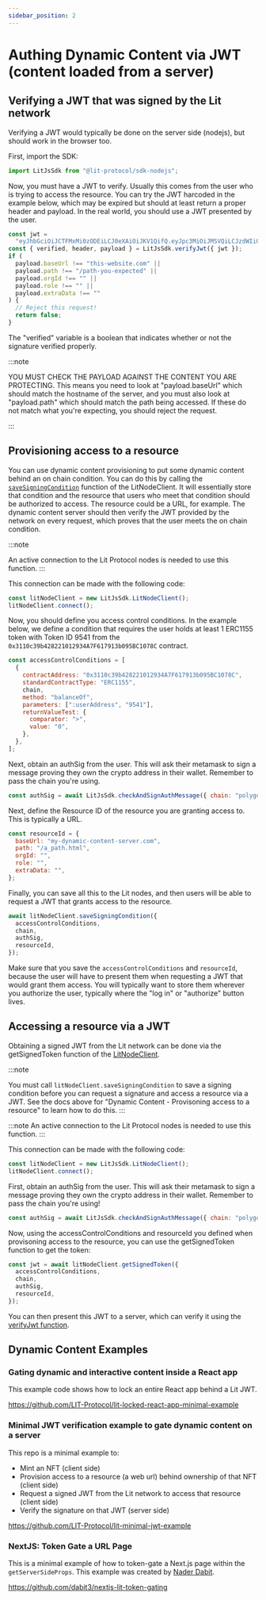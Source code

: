 ```yaml
---
sidebar_position: 2
---
```


# Authing Dynamic Content via JWT (content loaded from a server)

## Verifying a JWT that was signed by the Lit network

Verifying a JWT would typically be done on the server side (nodejs), but should work in the browser too.

First, import the SDK:

```js
import LitJsSdk from "@lit-protocol/sdk-nodejs";
```

Now, you must have a JWT to verify. Usually this comes from the user who is trying to access the resource. You can try the JWT harcoded in the example below, which may be expired but should at least return a proper header and payload. In the real world, you should use a JWT presented by the user.

```js
const jwt =
  "eyJhbGciOiJCTFMxMi0zODEiLCJ0eXAiOiJKV1QifQ.eyJpc3MiOiJMSVQiLCJzdWIiOiIweGRiZDM2MGYzMDA5N2ZiNmQ5MzhkY2M4YjdiNjI4NTRiMzYxNjBiNDUiLCJjaGFpbiI6ImZhbnRvbSIsImlhdCI6MTYyODAzMTM1OCwiZXhwIjoxNjI4MDc0NTU4LCJiYXNlVXJsIjoiaHR0cHM6Ly9teS1keW5hbWljLWNvbnRlbnQtc2VydmVyLmNvbSIsInBhdGgiOiIvYV9wYXRoLmh0bWwiLCJvcmdJZCI6IiJ9.lX_aBSgGVYWd2FL6elRHoPJ2nab0IkmmX600cwZPCyK_SazZ-pzBUGDDQ0clthPVAtoS7roHg14xpEJlcSJUZBA7VTlPiDCOrkie_Hmulj765qS44t3kxAYduLhNQ-VN";
const { verified, header, payload } = LitJsSdk.verifyJwt({ jwt });
if (
  payload.baseUrl !== "this-website.com" ||
  payload.path !== "/path-you-expected" ||
  payload.orgId !== "" ||
  payload.role !== "" ||
  payload.extraData !== ""
) {
  // Reject this request!
  return false;
}
```

The "verified" variable is a boolean that indicates whether or not the signature verified properly.

:::note

YOU MUST CHECK THE PAYLOAD AGAINST THE CONTENT YOU ARE PROTECTING. This means you need to look at "payload.baseUrl" which should match the hostname of the server, and you must also look at "payload.path" which should match the path being accessed. If these do not match what you're expecting, you should reject the request.

:::

## Provisioning access to a resource

You can use dynamic content provisioning to put some dynamic content behind an on chain condition. You can do this by calling the [`saveSigningCondition`](https://lit-protocol.github.io/lit-js-sdk/api_docs_html/index.html#litnodeclient) function of the LitNodeClient. It will essentially store that condition and the resource that users who meet that condition should be authorized to access. The resource could be a URL, for example. The dynamic content server should then verify the JWT provided by the network on every request, which proves that the user meets the on chain condition.

:::note

An active connection to the Lit Protocol nodes is needed to use this function.
:::

This connection can be made with the following code:

```js
const litNodeClient = new LitJsSdk.LitNodeClient();
litNodeClient.connect();
```

Now, you should define you access control conditions. In the example below, we define a condition that requires the user holds at least 1 ERC1155 token with Token ID 9541 from the `0x3110c39b428221012934A7F617913b095BC1078C` contract.

```js
const accessControlConditions = [
  {
    contractAddress: "0x3110c39b428221012934A7F617913b095BC1078C",
    standardContractType: "ERC1155",
    chain,
    method: "balanceOf",
    parameters: [":userAddress", "9541"],
    returnValueTest: {
      comparator: ">",
      value: "0",
    },
  },
];
```

Next, obtain an authSig from the user. This will ask their metamask to sign a message proving they own the crypto address in their wallet. Remember to pass the chain you're using.

```js
const authSig = await LitJsSdk.checkAndSignAuthMessage({ chain: "polygon" });
```

Next, define the Resource ID of the resource you are granting access to. This is typically a URL.

```js
const resourceId = {
  baseUrl: "my-dynamic-content-server.com",
  path: "/a_path.html",
  orgId: "",
  role: "",
  extraData: "",
};
```

Finally, you can save all this to the Lit nodes, and then users will be able to request a JWT that grants access to the resource.

```js
await litNodeClient.saveSigningCondition({
  accessControlConditions,
  chain,
  authSig,
  resourceId,
});
```

Make sure that you save the `accessControlConditions` and `resourceId`, because the user will have to present them when requesting a JWT that would grant them access. You will typically want to store them wherever you authorize the user, typically where the "log in" or "authorize" button lives.

## Accessing a resource via a JWT

Obtaining a signed JWT from the Lit network can be done via the getSignedToken function of the [LitNodeClient](https://lit-protocol.github.io/lit-js-sdk/api_docs_html/index.html#litnodeclient).

:::note

You must call `litNodeClient.saveSigningCondition` to save a signing condition before you can request a signature and access a resource via a JWT. See the docs above for "Dynamic Content - Provisoning access to a resource" to learn how to do this.
:::

:::note
An active connection to the Lit Protocol nodes is needed to use this function.
:::

This connection can be made with the following code:

```js
const litNodeClient = new LitJsSdk.LitNodeClient();
litNodeClient.connect();
```

First, obtain an authSig from the user. This will ask their metamask to sign a message proving they own the crypto address in their wallet. Remember to pass the chain you're using!

```js
const authSig = await LitJsSdk.checkAndSignAuthMessage({ chain: "polygon" });
```

Now, using the accessControlConditions and resourceId you defined when provisoning access to the resource, you can use the getSignedToken function to get the token:

```js
const jwt = await litNodeClient.getSignedToken({
  accessControlConditions,
  chain,
  authSig,
  resourceId,
});
```

You can then present this JWT to a server, which can verify it using the [verifyJwt function](https://lit-protocol.github.io/lit-js-sdk/api_docs_html/index.html#verifyjwt).

## Dynamic Content Examples

### Gating dynamic and interactive content inside a React app

This example code shows how to lock an entire React app behind a Lit JWT.

https://github.com/LIT-Protocol/lit-locked-react-app-minimal-example

### Minimal JWT verification example to gate dynamic content on a server

This repo is a minimal example to:

- Mint an NFT (client side)
- Provision access to a resource (a web url) behind ownership of that NFT (client side)
- Request a signed JWT from the Lit network to access that resource (client side)
- Verify the signature on that JWT (server side)

https://github.com/LIT-Protocol/lit-minimal-jwt-example

### NextJS: Token Gate a URL Page

This is a minimal example of how to token-gate a Next.js page within the `getServerSideProps`. This example was created by [Nader Dabit](https://twitter.com/dabit3).

https://github.com/dabit3/nextjs-lit-token-gating
